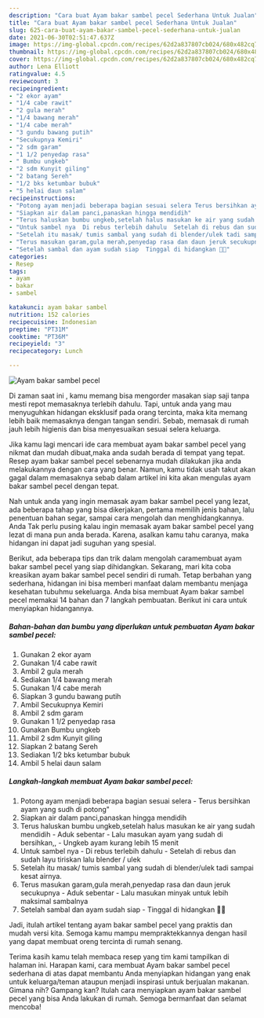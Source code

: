 ```yaml
---
description: "Cara buat Ayam bakar sambel pecel Sederhana Untuk Jualan"
title: "Cara buat Ayam bakar sambel pecel Sederhana Untuk Jualan"
slug: 625-cara-buat-ayam-bakar-sambel-pecel-sederhana-untuk-jualan
date: 2021-06-30T02:51:47.637Z
image: https://img-global.cpcdn.com/recipes/62d2a837807cb024/680x482cq70/ayam-bakar-sambel-pecel-foto-resep-utama.jpg
thumbnail: https://img-global.cpcdn.com/recipes/62d2a837807cb024/680x482cq70/ayam-bakar-sambel-pecel-foto-resep-utama.jpg
cover: https://img-global.cpcdn.com/recipes/62d2a837807cb024/680x482cq70/ayam-bakar-sambel-pecel-foto-resep-utama.jpg
author: Lena Elliott
ratingvalue: 4.5
reviewcount: 3
recipeingredient:
- "2 ekor ayam"
- "1/4 cabe rawit"
- "2 gula merah"
- "1/4 bawang merah"
- "1/4 cabe merah"
- "3 gundu bawang putih"
- "Secukupnya Kemiri"
- "2 sdm garam"
- "1 1/2 penyedap rasa"
- " Bumbu ungkeb"
- "2 sdm Kunyit giling"
- "2 batang Sereh"
- "1/2 bks ketumbar bubuk"
- "5 helai daun salam"
recipeinstructions:
- "Potong ayam menjadi beberapa bagian sesuai selera Terus bersihkan ayam yang sudh di potong&#34;"
- "Siapkan air dalam panci,panaskan hingga mendidih"
- "Terus haluskan bumbu ungkeb,setelah halus masukan ke air yang sudah mendidih Aduk sebentar  Lalu masukan ayam yang sudah di bersihkan,, Ungkeb ayam kurang lebih 15 menit"
- "Untuk sambel nya  Di rebus terlebih dahulu  Setelah di rebus dan sudah layu tiriskan lalu blender / ulek"
- "Setelah itu masak/ tumis sambal yang sudah di blender/ulek tadi sampai kesat airnya."
- "Terus masukan garam,gula merah,penyedap rasa dan daun jeruk secukupnya  Aduk sebentar  Lalu masukan minyak untuk lebih maksimal sambalnya"
- "Setelah sambal dan ayam sudah siap  Tinggal di hidangkan 🙏🏻"
categories:
- Resep
tags:
- ayam
- bakar
- sambel

katakunci: ayam bakar sambel 
nutrition: 152 calories
recipecuisine: Indonesian
preptime: "PT31M"
cooktime: "PT36M"
recipeyield: "3"
recipecategory: Lunch

---
```



![Ayam bakar sambel pecel](https://img-global.cpcdn.com/recipes/62d2a837807cb024/680x482cq70/ayam-bakar-sambel-pecel-foto-resep-utama.jpg)

Di zaman  saat ini , kamu memang bisa mengorder masakan siap saji tanpa mesti repot memasaknya terlebih dahulu. Tapi, untuk anda yang mau menyuguhkan hidangan eksklusif pada orang tercinta, maka kita memang lebih baik memasaknya dengan tangan sendiri. Sebab, memasak di rumah jauh lebih higienis dan bisa menyesuaikan sesuai selera keluarga.

Jika kamu lagi mencari ide cara membuat ayam bakar sambel pecel yang nikmat dan mudah dibuat,maka anda sudah berada di tempat yang tepat. Resep ayam bakar sambel pecel  sebenarnya mudah dilakukan jika anda melakukannya dengan cara yang benar. Namun, kamu tidak usah takut akan gagal dalam memasaknya 
sebab dalam artikel ini kita akan mengulas ayam bakar sambel pecel dengan tepat.  



Nah untuk anda yang ingin memasak ayam bakar sambel pecel yang lezat, ada beberapa tahap yang bisa dikerjakan, pertama memilih jenis bahan, lalu penentuan bahan segar, sampai cara mengolah dan menghidangkannya. Anda Tak perlu pusing kalau ingin memasak ayam bakar sambel pecel yang lezat di mana pun anda berada. Karena, asalkan kamu  tahu caranya, maka hidangan ini dapat jadi suguhan yang spesial.

Berikut, ada beberapa tips dan trik dalam mengolah caramembuat ayam bakar sambel pecel yang siap dihidangkan. Sekarang, mari kita coba kreasikan ayam bakar sambel pecel sendiri di rumah. Tetap berbahan yang sederhana, hidangan ini bisa memberi manfaat dalam membantu menjaga kesehatan tubuhmu sekeluarga. Anda bisa membuat Ayam bakar sambel pecel memakai 14 bahan dan 7 langkah pembuatan. Berikut ini cara untuk menyiapkan hidangannya.

<!--inarticleads1-->

##### Bahan-bahan dan bumbu yang diperlukan untuk pembuatan Ayam bakar sambel pecel:

1. Gunakan 2 ekor ayam
1. Gunakan 1/4 cabe rawit
1. Ambil 2 gula merah
1. Sediakan 1/4 bawang merah
1. Gunakan 1/4 cabe merah
1. Siapkan 3 gundu bawang putih
1. Ambil Secukupnya Kemiri
1. Ambil 2 sdm garam
1. Gunakan 1 1/2 penyedap rasa
1. Gunakan  Bumbu ungkeb
1. Ambil 2 sdm Kunyit giling
1. Siapkan 2 batang Sereh
1. Sediakan 1/2 bks ketumbar bubuk
1. Ambil 5 helai daun salam




<!--inarticleads2-->

##### Langkah-langkah membuat Ayam bakar sambel pecel:

1. Potong ayam menjadi beberapa bagian sesuai selera - Terus bersihkan ayam yang sudh di potong&#34;
1. Siapkan air dalam panci,panaskan hingga mendidih
1. Terus haluskan bumbu ungkeb,setelah halus masukan ke air yang sudah mendidih - Aduk sebentar  - Lalu masukan ayam yang sudah di bersihkan,, - Ungkeb ayam kurang lebih 15 menit
1. Untuk sambel nya  - Di rebus terlebih dahulu  - Setelah di rebus dan sudah layu tiriskan lalu blender / ulek
1. Setelah itu masak/ tumis sambal yang sudah di blender/ulek tadi sampai kesat airnya.
1. Terus masukan garam,gula merah,penyedap rasa dan daun jeruk secukupnya  - Aduk sebentar  - Lalu masukan minyak untuk lebih maksimal sambalnya
1. Setelah sambal dan ayam sudah siap  - Tinggal di hidangkan 🙏🏻




Jadi, itulah artikel tentang  ayam bakar sambel pecel  yang praktis dan mudah versi kita. Semoga kamu mampu mempraktekkannya dengan hasil yang dapat membuat oreng tercinta di rumah senang. 

Terima kasih kamu telah membaca resep yang tim kami tampilkan di halaman ini. Harapan kami, cara membuat  Ayam bakar sambel pecel sederhana di atas dapat membantu Anda menyiapkan hidangan yang enak untuk keluarga/teman ataupun menjadi inspirasi untuk berjualan makanan. Gimana nih? Gampang kan? Itulah cara menyiapkan ayam bakar sambel pecel yang bisa Anda lakukan di rumah. Semoga bermanfaat dan selamat mencoba!

